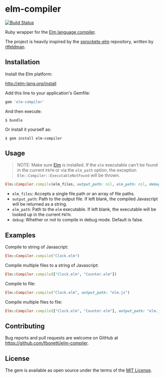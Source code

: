 # elm-compiler

[![Build Status](https://travis-ci.org/fbonetti/ruby-elm-compiler.svg?branch=master)](https://travis-ci.org/fbonetti/ruby-elm-compiler)

Ruby wrapper for the [Elm language compiler](https://github.com/elm-lang/elm-compiler).

The project is heavily inspired by the [sprockets-elm](https://github.com/NoRedInk/sprockets-elm/blob/0752748904edee0c25f2dd49cc39186c2ef61b08/lib/elm_compiler.rb) repository, written by [rtfeldman](https://github.com/rtfeldman).

## Installation

Install the Elm platform:

http://elm-lang.org/install

Add this line to your application's Gemfile:

```ruby
gem 'elm-compiler'
```

And then execute:

    $ bundle

Or install it yourself as:

    $ gem install elm-compiler

## Usage

> NOTE: Make sure [Elm](http://elm-lang.org/install) is installed. If the `elm` executable can't be found in the current `PATH` or via the `elm_path` option, the exception `Elm::Compiler::ExecutableNotFound` will be thrown.

```ruby
Elm::Compiler.compile(elm_files, output_path: nil, elm_path: nil, debug: false)
```

* `elm_files`: Accepts a single file path or an array of file paths.
* `output_path`: Path to the output file. If left blank, the compiled Javascript will be returned as a string.
* `elm_path`: Path to the `elm` executable. If left blank, the executable will be looked up in the current `PATH`.
* `debug`: Whether or not to compile in debug mode. Default is false.


## Examples

Compile to string of Javascript:

```ruby
Elm::Compiler.compile("Clock.elm")
```

Compile multiple files to a string of Javascript:

```ruby
Elm::Compiler.compile(["Clock.elm", "Counter.elm"])
```

Compile to file:

```ruby
Elm::Compiler.compile("Clock.elm", output_path: "elm.js")
```

Compile multiple files to file:

```ruby
Elm::Compiler.compile(["Clock.elm", "Counter.elm"], output_path: "elm.js")
```

## Contributing

Bug reports and pull requests are welcome on GitHub at https://github.com/fbonetti/elm-compiler.


## License

The gem is available as open source under the terms of the [MIT License](http://opensource.org/licenses/MIT).
